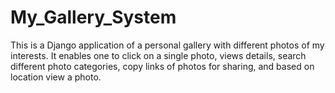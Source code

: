 # My_Gallery_System
This is a Django application of a personal gallery with different photos of my interests. It enables one to click on a single photo, views details, search different photo categories, copy links of photos for sharing, and based on location view a photo.
